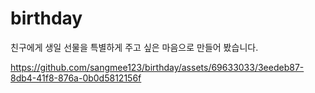 # birthday

친구에게 생일 선물을 특별하게 주고 싶은 마음으로 만들어 봤습니다. 

https://github.com/sangmee123/birthday/assets/69633033/3eedeb87-8db4-41f8-876a-0b0d5812156f

